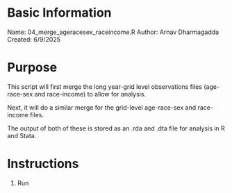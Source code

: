 # Basic Information

Name: 04_merge_ageracesex_raceincome.R
Author: Arnav Dharmagadda
Created: 6/9/2025

# Purpose

This script will first merge the long year-grid level observations files (age-race-sex and race-income) to allow for analysis.

Next, it will do a similar merge for the grid-level age-race-sex and race-income files.

The output of both of these is stored as an .rda and .dta file for analysis in R and Stata.

# Instructions

1. Run
